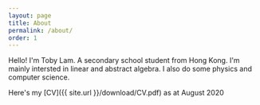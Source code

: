 ```yaml
---
layout: page
title: About
permalink: /about/
order: 1
---
```


Hello! I'm Toby Lam. A secondary school student from Hong Kong. I'm mainly intersted in linear and abstract algebra. I also do some physics and computer science.

Here's my [CV]({{ site.url }}/download/CV.pdf) as at August 2020 
